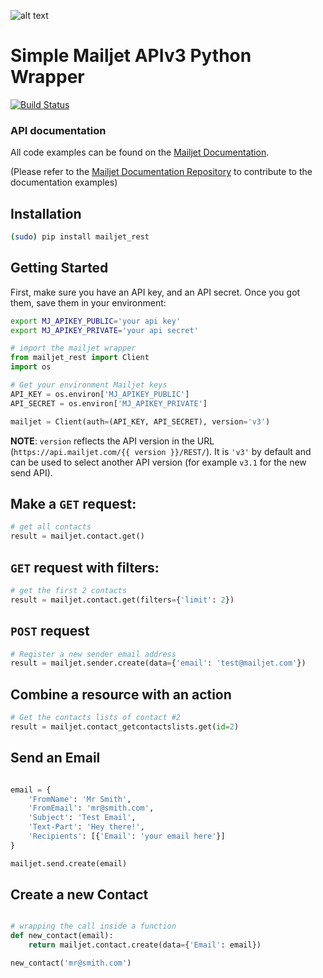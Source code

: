 ![alt text](https://www.mailjet.com/images/email/transac/logo_header.png "Mailjet")

# Simple Mailjet APIv3 Python Wrapper

[doc]: http://dev.mailjet.com/guides/?python#
[api_doc]: https://github.com/mailjet/api-documentation

[![Build Status](https://travis-ci.org/mailjet/mailjet-apiv3-python.svg?branch=master)](https://travis-ci.org/mailjet/mailjet-apiv3-python)

### API documentation

All code examples can be found on the [Mailjet Documentation][doc].

(Please refer to the [Mailjet Documentation Repository][api_doc] to contribute to the documentation examples)

## Installation

``` bash
(sudo) pip install mailjet_rest
```

## Getting Started

First, make sure you have an API key, and an API secret.
Once you got them, save them in your environment:

```bash
export MJ_APIKEY_PUBLIC='your api key'
export MJ_APIKEY_PRIVATE='your api secret'
```

``` python
# import the mailjet wrapper
from mailjet_rest import Client
import os

# Get your environment Mailjet keys
API_KEY = os.environ['MJ_APIKEY_PUBLIC']
API_SECRET = os.environ['MJ_APIKEY_PRIVATE']

mailjet = Client(auth=(API_KEY, API_SECRET), version='v3')

```

**NOTE**: `version` reflects the API version in the URL (`https://api.mailjet.com/{{ version }}/REST/`). It is `'v3'` by default and can be used to select another API version (for example `v3.1` for the new send API).

## Make a `GET` request:
``` python
# get all contacts
result = mailjet.contact.get()
```

## `GET` request with filters:
``` python
# get the first 2 contacts
result = mailjet.contact.get(filters={'limit': 2})
```
## `POST` request
``` python
# Register a new sender email address
result = mailjet.sender.create(data={'email': 'test@mailjet.com'})
```

## Combine a resource with an action
``` python
# Get the contacts lists of contact #2
result = mailjet.contact_getcontactslists.get(id=2)
```

## Send an Email
``` python

email = {
	'FromName': 'Mr Smith',
	'FromEmail': 'mr@smith.com',
	'Subject': 'Test Email',
	'Text-Part': 'Hey there!',
	'Recipients': [{'Email': 'your email here'}]
}

mailjet.send.create(email)

```

## Create a new Contact
``` python

# wrapping the call inside a function
def new_contact(email):
	return mailjet.contact.create(data={'Email': email})

new_contact('mr@smith.com')
```

